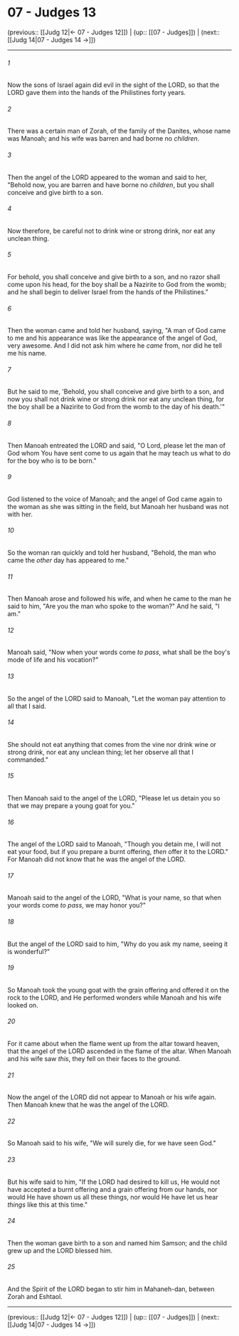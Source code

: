 # 07 - Judges 13

(previous:: [[Judg 12|← 07 - Judges 12]]) | (up:: [[07 - Judges]]) | (next:: [[Judg 14|07 - Judges 14 →]])

***


###### 1 
Now the sons of Israel again did evil in the sight of the LORD, so that the LORD gave them into the hands of the Philistines forty years. 

###### 2 
There was a certain man of Zorah, of the family of the Danites, whose name was Manoah; and his wife was barren and had borne no _children_. 

###### 3 
Then the angel of the LORD appeared to the woman and said to her, "Behold now, you are barren and have borne no _children_, but you shall conceive and give birth to a son. 

###### 4 
Now therefore, be careful not to drink wine or strong drink, nor eat any unclean thing. 

###### 5 
For behold, you shall conceive and give birth to a son, and no razor shall come upon his head, for the boy shall be a Nazirite to God from the womb; and he shall begin to deliver Israel from the hands of the Philistines." 

###### 6 
Then the woman came and told her husband, saying, "A man of God came to me and his appearance was like the appearance of the angel of God, very awesome. And I did not ask him where he _came_ from, nor did he tell me his name. 

###### 7 
But he said to me, 'Behold, you shall conceive and give birth to a son, and now you shall not drink wine or strong drink nor eat any unclean thing, for the boy shall be a Nazirite to God from the womb to the day of his death.'" 

###### 8 
Then Manoah entreated the LORD and said, "O Lord, please let the man of God whom You have sent come to us again that he may teach us what to do for the boy who is to be born." 

###### 9 
God listened to the voice of Manoah; and the angel of God came again to the woman as she was sitting in the field, but Manoah her husband was not with her. 

###### 10 
So the woman ran quickly and told her husband, "Behold, the man who came the _other_ day has appeared to me." 

###### 11 
Then Manoah arose and followed his wife, and when he came to the man he said to him, "Are you the man who spoke to the woman?" And he said, "I am." 

###### 12 
Manoah said, "Now when your words come _to pass_, what shall be the boy's mode of life and his vocation?" 

###### 13 
So the angel of the LORD said to Manoah, "Let the woman pay attention to all that I said. 

###### 14 
She should not eat anything that comes from the vine nor drink wine or strong drink, nor eat any unclean thing; let her observe all that I commanded." 

###### 15 
Then Manoah said to the angel of the LORD, "Please let us detain you so that we may prepare a young goat for you." 

###### 16 
The angel of the LORD said to Manoah, "Though you detain me, I will not eat your food, but if you prepare a burnt offering, _then_ offer it to the LORD." For Manoah did not know that he was the angel of the LORD. 

###### 17 
Manoah said to the angel of the LORD, "What is your name, so that when your words come _to pass_, we may honor you?" 

###### 18 
But the angel of the LORD said to him, "Why do you ask my name, seeing it is wonderful?" 

###### 19 
So Manoah took the young goat with the grain offering and offered it on the rock to the LORD, and He performed wonders while Manoah and his wife looked on. 

###### 20 
For it came about when the flame went up from the altar toward heaven, that the angel of the LORD ascended in the flame of the altar. When Manoah and his wife saw _this_, they fell on their faces to the ground. 

###### 21 
Now the angel of the LORD did not appear to Manoah or his wife again. Then Manoah knew that he was the angel of the LORD. 

###### 22 
So Manoah said to his wife, "We will surely die, for we have seen God." 

###### 23 
But his wife said to him, "If the LORD had desired to kill us, He would not have accepted a burnt offering and a grain offering from our hands, nor would He have shown us all these things, nor would He have let us hear _things_ like this at this time." 

###### 24 
Then the woman gave birth to a son and named him Samson; and the child grew up and the LORD blessed him. 

###### 25 
And the Spirit of the LORD began to stir him in Mahaneh-dan, between Zorah and Eshtaol.

***

(previous:: [[Judg 12|← 07 - Judges 12]]) | (up:: [[07 - Judges]]) | (next:: [[Judg 14|07 - Judges 14 →]])
